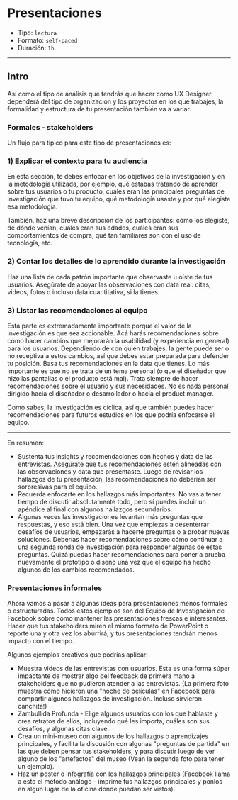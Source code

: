 # Presentaciones

- Tipo: `lectura`
- Formato: `self-paced`
- Duración: `1h`

***

## Intro

Así como el tipo de análisis que tendrás que hacer como UX Designer dependerá
del tipo de organización y los proyectos en los que trabajes, la formalidad y
estructura de tu presentación también va a variar.

### Formales - stakeholders

Un flujo para típico para este tipo de presentaciones es:

### 1)  Explicar el contexto para tu audiencia

En esta sección, te debes enfocar en los objetivos de la investigación y en la
metodología utilizada, por ejemplo, qué estabas tratando de aprender sobre tus
usuarios o tu producto, cuáles eran las principales preguntas de investigación
que tuvo tu equipo, qué metodología usaste y por qué elegiste esa metodología. 

También, haz una breve descripción de los participantes: cómo los elegiste, de
dónde venían, cuáles eran sus edades, cuáles eran sus comportamientos de compra,
qué tan familiares son con el uso de tecnología, etc.

### 2) Contar los detalles de lo aprendido durante la investigación

Haz una lista de cada patrón importante que observaste u oíste de tus usuarios.
Asegúrate de apoyar las observaciones con data real: citas, videos, fotos o
incluso data cuantitativa, si la tienes.

### 3) Listar las recomendaciones al equipo

Esta parte es extremadamente importante porque el valor de la investigación es
que sea accionable. Acá harás recomendaciones sobre cómo hacer cambios que
mejorarán la usabilidad (y experiencia en general) para los usuarios.
Dependiendo de con quién trabajes, la gente puede ser o no receptiva a estos
cambios, así que debes estar preparada para defender tu posición. Basa tus
recomendaciones en la data que tienes. Lo más importante es que no se trata de
un tema personal (o que el diseñador que hizo las pantallas o el producto está
mal). Trata siempre de hacer recomendaciones sobre el usuario y sus necesidades.
No es nada personal dirigido hacia el diseñador o desarrollador o hacía el
product manager.

Como sabes, la investigación es cíclica, así que también puedes hacer
recomendaciones para futuros estudios en los que podría enfocarse el equipo.

***

En resumen:

* Sustenta tus insights y recomendaciones con hechos y data de las entrevistas.
  Asegúrate que tus recomendaciones estén alineadas con las observaciones y data
  que presentaste. Luego de revisar los hallazgos de tu presentación, las
  recomendaciones no deberían ser sorpresivas para el equipo.
* Recuerda enfocarte en los hallazgos más importantes. No vas a tener tiempo de
  discutir absolutamente todo, pero sí puedes incluir un apéndice al final con
  algunos hallazgos secundarios.
* Algunas veces las investigaciones levantan más preguntas que respuestas, y
  eso está bien. Una vez que empiezas a desenterrar desafíos de usuarios,
  empezarás a hacerte preguntas o a probar nuevas soluciones. Deberías hacer
  recomendaciones sobre cómo continuar a una segunda ronda de investigación para
  responder algunas de estas preguntas. Quizá puedas hacer recomendaciones para
  poner a prueba nuevamente el prototipo o diseño una vez que el equipo ha hecho
  algunos de los cambios recomendados.


### Presentaciones informales

Ahora vamos a pasar a algunas ideas para presentaciones menos formales o
estructuradas. Todos estos ejemplos son del Equipo de Investigación de Facebook
sobre cómo mantener las presentaciones frescas e interesantes. Hacer que tus
stakeholders miren el mismo formato de PowerPoint o reporte una y otra vez los
aburrirá, y tus presentaciones tendrán menos impacto con el tiempo.

Algunos ejemplos creativos que podrías aplicar:

* Muestra videos de las entrevistas con usuarios. Esta es una forma súper
  impactante de mostrar algo del feedback de primera mano a stakeholders que no
  pudieron atender a las entrevistas. (La primera foto muestra cómo hicieron una
  "noche de películas" en Facebook para compartir algunos hallazgos de
  investigación. Incluso sirvieron canchita!)
* Zambullida Profunda - Elige algunos usuarios con los que hablaste y crea
  retratos de ellos, incluyendo qué les importa, cuáles son sus desafíos, y
  algunas citas clave.
* Crea un mini-museo con algunos de los hallazgos o aprendizajes principales, y
  facilita la discusión con algunas "preguntas de partida" en las que deben
  pensar tus stakeholders, y para discutir luego de ver alguno de los
  "artefactos" del museo (Vean la segunda foto para tener un ejemplo).
* Haz un poster o infografía con los hallazgos principales (Facebook llama a
  esto el método análogo - imprime tus hallazgos principales y ponlos en algún
  lugar de la oficina donde puedan ser vistos).